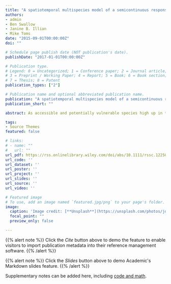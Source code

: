 ```yaml
---
title: "A spatiotemporal multispecies model of a semicontinuous response"
authors:
- admin
- Ben Swallow
- Janine B. Illian
- Mike Toms
date: "2015-09-01T00:00:00Z"
doi: ""

# Schedule page publish date (NOT publication's date).
publishDate: "2017-01-01T00:00:00Z"

# Publication type.
# Legend: 0 = Uncategorized; 1 = Conference paper; 2 = Journal article;
# 3 = Preprint / Working Paper; 4 = Report; 5 = Book; 6 = Book section;
# 7 = Thesis; 8 = Patent
publication_types: ["2"]

# Publication name and optional abbreviated publication name.
publication: "A spatiotemporal multispecies model of a semicontinuous response"
publication_short: ""

abstract: As accessible and potentially vulnerable species high up in the food chain, birds are often used as indicator species to highlight changes in ecosystems. This study focuses on multiple spatially dependent relationships between a raptor (sparrowhawk), a potential prey species (house sparrow) and a sympatric species (collared doves) in space and time. We construct a complex spatiotemporal latent Gaussian model to incorporate both predator–prey and sympatric relationships, which is novel in two ways. First, different types of species interactions are represented by a shared spatiotemporal random effect, which extends existing approaches to multivariate spatial modelling through the use of a joint latent modelling approach. Second, we use a delta–gamma model to capture the semicontinuous nature of the data to model the binary and continuous sections of the response jointly. The results indicate that sparrowhawks have a localized effect on the presence of house sparrows, which could indicate that house sparrows avoid sites where sparrowhawks are present.

tags:
- Source Themes
featured: false

# links:
# - name: ""
#   url: ""
url_pdf: https://rss.onlinelibrary.wiley.com/doi/abs/10.1111/rssc.12250
url_code: ''
url_dataset: ''
url_poster: ''
url_project: ''
url_slides: ''
url_source: ''
url_video: ''

# Featured image
# To use, add an image named `featured.jpg/png` to your page's folder. 
image:
  caption: 'Image credit: [**Unsplash**](https://unsplash.com/photos/jdD8gXaTZsc)'
  focal_point: ""
  preview_only: false

---
```


{{% alert note %}}
Click the *Cite* button above to demo the feature to enable visitors to import publication metadata into their reference management software.
{{% /alert %}}

{{% alert note %}}
Click the *Slides* button above to demo Academic's Markdown slides feature.
{{% /alert %}}

Supplementary notes can be added here, including [code and math](https://sourcethemes.com/academic/docs/writing-markdown-latex/).
